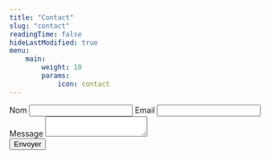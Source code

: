 ```yaml
---
title: "Contact"
slug: "contact"
readingTime: false
hideLastModified: true
menu:
    main: 
        weight: 10
        params:
            icon: contact
---
```


<form 
    action="https://formspree.io/f/mwkdzzdg" 
    method="POST" 
    class="contact-form">
  <label for="contact-form-name">Nom</label>
  <input type="text" id="contact-form-name" name="name" required>
  <label for="contact-form-email">Email</label>
  <input type="email" id="contact-form-email" name="email" required>
  <label for="contact-form-message">Message</label>
  <textarea id="contact-form-message" name="message" required></textarea>
  <br/>
  <button type="submit">Envoyer</button>
</form>
